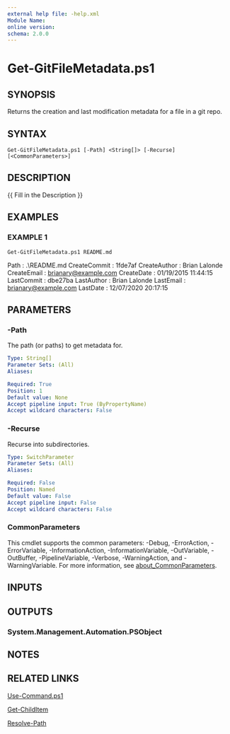 ```yaml
---
external help file: -help.xml
Module Name:
online version:
schema: 2.0.0
---
```


# Get-GitFileMetadata.ps1

## SYNOPSIS
Returns the creation and last modification metadata for a file in a git repo.

## SYNTAX

```
Get-GitFileMetadata.ps1 [-Path] <String[]> [-Recurse] [<CommonParameters>]
```

## DESCRIPTION
{{ Fill in the Description }}

## EXAMPLES

### EXAMPLE 1
```
Get-GitFileMetadata.ps1 README.md
```

Path         : .\README.md
CreateCommit : 1fde7af
CreateAuthor : Brian Lalonde
CreateEmail  : brianary@example.com
CreateDate   : 01/19/2015 11:44:15
LastCommit   : dbe27ba
LastAuthor   : Brian Lalonde
LastEmail    : brianary@example.com
LastDate     : 12/07/2020 20:17:15

## PARAMETERS

### -Path
The path (or paths) to get metadata for.

```yaml
Type: String[]
Parameter Sets: (All)
Aliases:

Required: True
Position: 1
Default value: None
Accept pipeline input: True (ByPropertyName)
Accept wildcard characters: False
```

### -Recurse
Recurse into subdirectories.

```yaml
Type: SwitchParameter
Parameter Sets: (All)
Aliases:

Required: False
Position: Named
Default value: False
Accept pipeline input: False
Accept wildcard characters: False
```

### CommonParameters
This cmdlet supports the common parameters: -Debug, -ErrorAction, -ErrorVariable, -InformationAction, -InformationVariable, -OutVariable, -OutBuffer, -PipelineVariable, -Verbose, -WarningAction, and -WarningVariable. For more information, see [about_CommonParameters](http://go.microsoft.com/fwlink/?LinkID=113216).

## INPUTS

## OUTPUTS

### System.Management.Automation.PSObject
## NOTES

## RELATED LINKS

[Use-Command.ps1]()

[Get-ChildItem]()

[Resolve-Path]()

